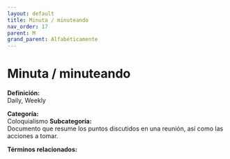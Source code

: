 ```yaml
---
layout: default
title: Minuta / minuteando
nav_order: 17
parent: M
grand_parent: Alfabéticamente
---
```


# Minuta / minuteando

**Definición:**  
Daily, Weekly

**Categoría:**  
Coloquialismo 
**Subcategoría:**  
Documento que resume los puntos discutidos en una reunión, así como las acciones a tomar.

**Términos relacionados:**  

